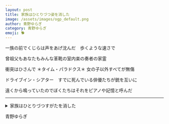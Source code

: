 ```yaml
---
layout: post
title: 家族はひとりづつ姿を消した
image: /assets/images/ogp_default.png
author: 青野ゆらぎ
category: 青野ゆらぎ
emoji: 🐕
---
```


<div class="tanka-area"><div class="tanka">
<p>一族の前でくじらは声をあげ沈んだ　歩くような速さで</p>

<p>曾祖父もあなたもみんな革靴の室内楽の奏者の家霊</p>

<p>衝突はひさんで ＊タイム・パラドクス＊ 女の子以外すべてが無傷</p>

<p>ドライブイン・シアター　すでに死んでいる俳優たちが銃を互いに</p>

<p>遠くから鳴っていたのでぼくたちはそれをピアノや記憶と呼んだ</p>

</div></div>

---

<details><summary>家族はひとりづつすがたを消した</summary>
一族の前でくじらは声をあげ沈んだ　歩くような速さで<br/>
曾祖父もあなたもみんな革靴の室内楽の奏者の家霊<br/>
衝突はひさんで ＊タイム・パラドクス＊ 女の子以外すべてが無傷<br/>
ドライブイン・シアター　すでに死んでいる俳優たちが銃を互いに<br/>
遠くから鳴っていたのでぼくたちはそれをピアノや記憶と呼んだ<br/>
<br/>

</details>

青野ゆらぎ
